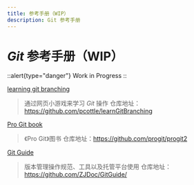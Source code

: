 ```yaml
---
title: 参考手册（WIP）
description: Git 参考手册
---
```


# *Git* 参考手册（WIP）

::alert{type="danger"}
Work in Progress
::

[learning git branching](https://learngitbranching.js.org/)
> 通过网页小游戏来学习 *Git* 操作
> 仓库地址：https://github.com/pcottle/learnGitBranching

[Pro Git book](https://git-scm.com/book/zh/v2)
> 《Pro Git》图书
> 仓库地址：https://github.com/progit/progit2

[Git Guide](https://zjdoc-gitguide.readthedocs.io/zh_CN/latest/)
> 版本管理操作规范、工具以及托管平台使用
> 仓库地址：https://github.com/ZJDoc/GitGuide/